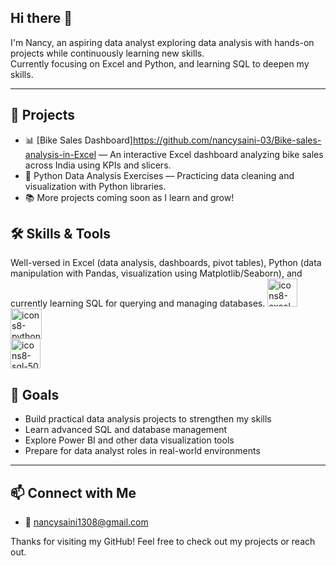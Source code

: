 ## Hi there 👋

I'm Nancy, an aspiring data analyst exploring data analysis with hands-on projects while continuously learning new skills.  
Currently focusing on Excel and Python, and learning SQL to deepen my skills.

---

## 💼 Projects

- 📊 [Bike Sales Dashboard]https://github.com/nancysaini-03/Bike-sales-analysis-in-Excel — An interactive Excel dashboard analyzing bike sales across India using KPIs and slicers.  
- 🐍 Python Data Analysis Exercises — Practicing data cleaning and visualization with Python libraries.  
- 📚 More projects coming soon as I learn and grow!


## 🛠️ Skills & Tools

Well-versed in Excel (data analysis, dashboards, pivot tables), Python (data manipulation with Pandas, visualization using Matplotlib/Seaborn), and currently learning SQL for querying and managing databases.
[<img width="48" height="45" alt="icons8-excel-45" src="https://github.com/user-attachments/assets/42dc2339-2243-4295-86c3-0643f96c5a15" />](https://www.microsoft.com/en-us/microsoft-365/excel) 
[<img width="50" height="48" alt="icons8-python-48" src="https://github.com/user-attachments/assets/88d86b24-781f-4898-b567-fed74a066c0a" />](https://www.python.org)    
[<img width="48" height="48" alt="icons8-sql-50" src="https://github.cion with Pandas, visualization with Matplotlib/Seabornom/user-attachments/assets/ae90149a-4398-4cab-b169-4b88b5b4cb23" />](https://www.mysql.com)  


## 🎯 Goals

- Build practical data analysis projects to strengthen my skills  
- Learn advanced SQL and database management  
- Explore Power BI and other data visualization tools  
- Prepare for data analyst roles in real-world environments

---

## 📫 Connect with Me
  
- 📧 nancysaini1308@gmail.com


Thanks for visiting my GitHub! Feel free to check out my projects or reach out.
